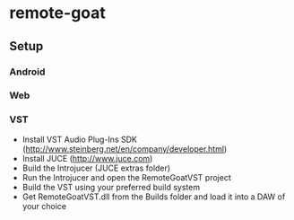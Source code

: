remote-goat
===========

## Setup

### Android

### Web

### VST

* Install VST Audio Plug-Ins SDK (http://www.steinberg.net/en/company/developer.html)
* Install JUCE (http://www.juce.com)
* Build the Introjucer (JUCE extras folder)
* Run the Introjucer and open the RemoteGoatVST project
* Build the VST using your preferred build system
* Get RemoteGoatVST.dll from the Builds folder and load it into a DAW of your choice
